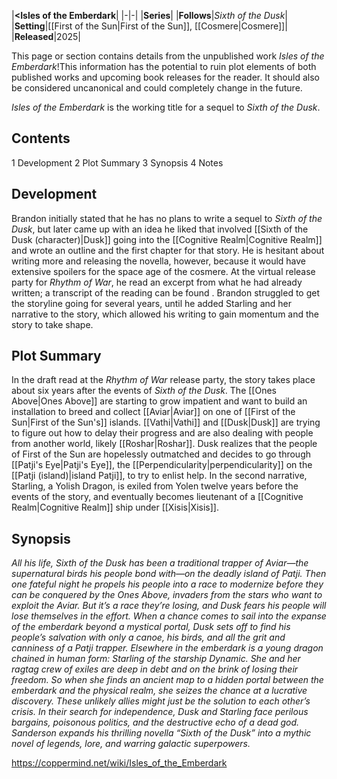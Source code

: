 |**<Isles of the Emberdark**|
|-|-|
|**Series**|
|**Follows**|*Sixth of the Dusk*|
|**Setting**|[[First of the Sun\|First of the Sun]], [[Cosmere\|Cosmere]]|
|**Released**|2025|

This page or section contains details from the unpublished work *Isles of the Emberdark*!This information has the potential to ruin plot elements of both published works and upcoming book releases for the reader. It should also be considered uncanonical and could completely change in the future.

*Isles of the Emberdark* is the working title for a sequel to *Sixth of the Dusk*.

## Contents

1 Development
2 Plot Summary
3 Synopsis
4 Notes


## Development
Brandon initially stated that he has no plans to write a sequel to *Sixth of the Dusk*, but later came up with an idea he liked that involved [[Sixth of the Dusk (character)\|Dusk]] going into the [[Cognitive Realm\|Cognitive Realm]] and wrote an outline and the first chapter for that story. He is hesitant about writing more and releasing the novella, however, because it would have extensive spoilers for the space age of the cosmere. At the virtual release party for *Rhythm of War*, he read an excerpt from what he had already written; a transcript of the reading can be found .
Brandon struggled to get the storyline going for several years, until he added Starling and her narrative to the story, which allowed his writing to gain momentum and the story to take shape.

## Plot Summary
In the draft read at the *Rhythm of War* release party, the story takes place about six years after the events of *Sixth of the Dusk*. The [[Ones Above\|Ones Above]] are starting to grow impatient and want to build an installation to breed and collect [[Aviar\|Aviar]] on one of [[First of the Sun\|First of the Sun's]] islands. [[Vathi\|Vathi]] and [[Dusk\|Dusk]] are trying to figure out how to delay their progress and are also dealing with people from another world, likely [[Roshar\|Roshar]]. Dusk realizes that the people of First of the Sun are hopelessly outmatched and decides to go through [[Patji's Eye\|Patji's Eye]], the [[Perpendicularity\|perpendicularity]] on the [[Patji (island)\|island Patji]], to try to enlist help.
In the second narrative, Starling, a Yolish Dragon, is exiled from Yolen twelve years before the events of the story, and eventually becomes lieutenant of a [[Cognitive Realm\|Cognitive Realm]] ship under [[Xisis\|Xisis]].

## Synopsis
*All his life, Sixth of the Dusk has been a traditional trapper of Aviar—the supernatural birds his people bond with—on the deadly island of Patji. Then one fateful night he propels his people into a race to modernize before they can be conquered by the Ones Above, invaders from the stars who want to exploit the Aviar.*
*But it’s a race they’re losing, and Dusk fears his people will lose themselves in the effort. When a chance comes to sail into the expanse of the emberdark beyond a mystical portal, Dusk sets off to find his people’s salvation with only a canoe, his birds, and all the grit and canniness of a Patji trapper.*
*Elsewhere in the emberdark is a young dragon chained in human form: Starling of the starship *Dynamic*. She and her ragtag crew of exiles are deep in debt and on the brink of losing their freedom. So when she finds an ancient map to a hidden portal between the emberdark and the physical realm, she seizes the chance at a lucrative discovery.*
*These unlikely allies might just be the solution to each other’s crisis. In their search for independence, Dusk and Starling face perilous bargains, poisonous politics, and the destructive echo of a dead god.*
*Sanderson expands his thrilling novella “Sixth of the Dusk” into a mythic novel of legends, lore, and warring galactic superpowers.*




https://coppermind.net/wiki/Isles_of_the_Emberdark